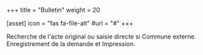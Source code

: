 +++
title = "Bulletin"
weight = 20

[asset]
  icon = "fas fa-file-alt"
  #url = "#"
+++

Recherche de l'acte original ou saisie directe si Commune externe.
</br>Enregistrement de la demande et Impression.
